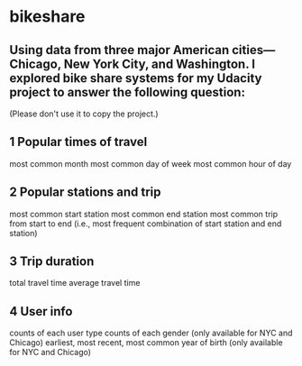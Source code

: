 # bikeshare
## Using data from three major American cities—Chicago, New York City, and Washington. I explored bike share systems for my Udacity project to answer the following  question:
(Please don't use it to copy the project.)

## 1 Popular times of travel

most common month
most common day of week
most common hour of day

## 2 Popular stations and trip

most common start station
most common end station
most common trip from start to end (i.e., most frequent combination of start station and end station)

## 3 Trip duration

total travel time
average travel time

## 4 User info

counts of each user type
counts of each gender (only available for NYC and Chicago)
earliest, most recent, most common year of birth (only available for NYC and Chicago)
